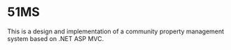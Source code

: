 # 51MS
This is a design and implementation of a community property management system based on .NET ASP MVC.
